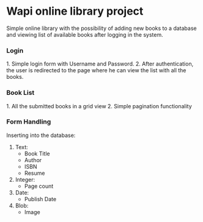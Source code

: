 <h1>Wapi online library project</h1>

Simple online library with the possibility of adding new books to a database and viewing list of available books after logging in the system.

<h3>Login</h3>
1. Simple login form with Username and Password. 
2. After authentication, the user is redirected to the page where he can view the list with all the books.
<h3>Book List</h3>
1. All the submitted books in a grid view
2. Simple pagination functionality

<h3>Form Handling</h3>
Inserting into the database:

1. Text:
   - Book Title
   - Author
   - ISBN
   - Resume
2. Integer:
   - Page count
3. Date:
   - Publish Date
4. Blob:
   - Image
